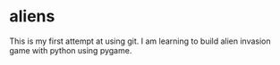 # aliens
This is my first attempt at using git.
I am learning to build alien invasion game with python
using pygame.
